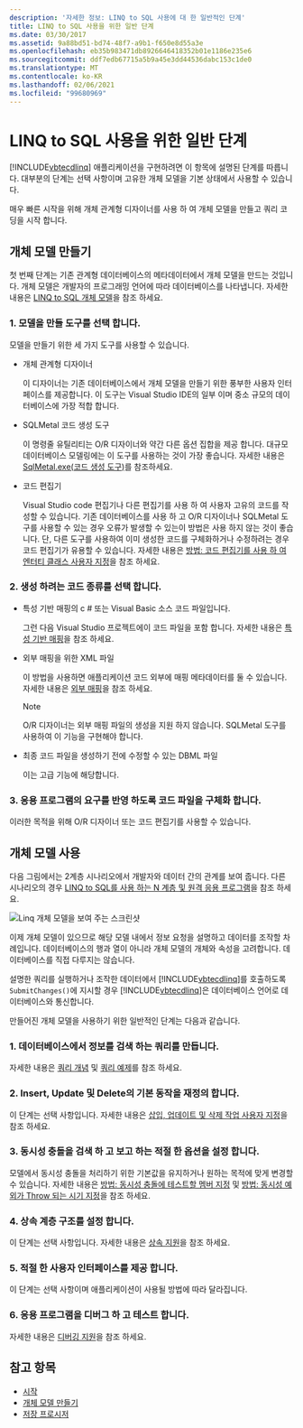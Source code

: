 ```yaml
---
description: '자세한 정보: LINQ to SQL 사용에 대 한 일반적인 단계'
title: LINQ to SQL 사용을 위한 일반 단계
ms.date: 03/30/2017
ms.assetid: 9a88bd51-bd74-48f7-a9b1-f650e8d55a3e
ms.openlocfilehash: eb35b983471db8926646418352b01e1186e235e6
ms.sourcegitcommit: ddf7edb67715a5b9a45e3dd44536dabc153c1de0
ms.translationtype: MT
ms.contentlocale: ko-KR
ms.lasthandoff: 02/06/2021
ms.locfileid: "99680969"
---
```

# <a name="typical-steps-for-using-linq-to-sql"></a>LINQ to SQL 사용을 위한 일반 단계

[!INCLUDE[vbtecdlinq](../../../../../../includes/vbtecdlinq-md.md)] 애플리케이션을 구현하려면 이 항목에 설명된 단계를 따릅니다. 대부분의 단계는 선택 사항이며 고유한 개체 모델을 기본 상태에서 사용할 수 있습니다.  
  
 매우 빠른 시작을 위해 개체 관계형 디자이너를 사용 하 여 개체 모델을 만들고 쿼리 코딩을 시작 합니다.  
  
## <a name="creating-the-object-model"></a>개체 모델 만들기  

 첫 번째 단계는 기존 관계형 데이터베이스의 메타데이터에서 개체 모델을 만드는 것입니다. 개체 모델은 개발자의 프로그래밍 언어에 따라 데이터베이스를 나타냅니다. 자세한 내용은 [LINQ to SQL 개체 모델](the-linq-to-sql-object-model.md)을 참조 하세요.  
  
### <a name="1-select-a-tool-to-create-the-model"></a>1. 모델을 만들 도구를 선택 합니다.  

 모델을 만들기 위한 세 가지 도구를 사용할 수 있습니다.  
  
- 개체 관계형 디자이너  
  
     이 디자이너는 기존 데이터베이스에서 개체 모델을 만들기 위한 풍부한 사용자 인터페이스를 제공합니다. 이 도구는 Visual Studio IDE의 일부 이며 중소 규모의 데이터베이스에 가장 적합 합니다.  
  
- SQLMetal 코드 생성 도구  
  
     이 명령줄 유틸리티는 O/R 디자이너와 약간 다른 옵션 집합을 제공 합니다. 대규모 데이터베이스 모델링에는 이 도구를 사용하는 것이 가장 좋습니다. 자세한 내용은 [SqlMetal.exe(코드 생성 도구)](../../../../tools/sqlmetal-exe-code-generation-tool.md)를 참조하세요.  
  
- 코드 편집기  
  
     Visual Studio code 편집기나 다른 편집기를 사용 하 여 사용자 고유의 코드를 작성할 수 있습니다. 기존 데이터베이스를 사용 하 고 O/R 디자이너나 SQLMetal 도구를 사용할 수 있는 경우 오류가 발생할 수 있는이 방법은 사용 하지 않는 것이 좋습니다. 단, 다른 도구를 사용하여 이미 생성한 코드를 구체화하거나 수정하려는 경우 코드 편집기가 유용할 수 있습니다. 자세한 내용은 [방법: 코드 편집기를 사용 하 여 엔터티 클래스 사용자 지정](how-to-customize-entity-classes-by-using-the-code-editor.md)을 참조 하세요.  
  
### <a name="2-select-the-kind-of-code-you-want-to-generate"></a>2. 생성 하려는 코드 종류를 선택 합니다.  
  
- 특성 기반 매핑의 c # 또는 Visual Basic 소스 코드 파일입니다.  
  
     그런 다음 Visual Studio 프로젝트에이 코드 파일을 포함 합니다. 자세한 내용은 [특성 기반 매핑](attribute-based-mapping.md)을 참조 하세요.  
  
- 외부 매핑을 위한 XML 파일  
  
     이 방법을 사용하면 애플리케이션 코드 외부에 매핑 메타데이터를 둘 수 있습니다. 자세한 내용은 [외부 매핑](external-mapping.md)을 참조 하세요.  
  
    > [!NOTE]
    > O/R 디자이너는 외부 매핑 파일의 생성을 지원 하지 않습니다. SQLMetal 도구를 사용하여 이 기능을 구현해야 합니다.  
  
- 최종 코드 파일을 생성하기 전에 수정할 수 있는 DBML 파일  
  
     이는 고급 기능에 해당합니다.  
  
### <a name="3-refine-the-code-file-to-reflect-the-needs-of-your-application"></a>3. 응용 프로그램의 요구를 반영 하도록 코드 파일을 구체화 합니다.  

 이러한 목적을 위해 O/R 디자이너 또는 코드 편집기를 사용할 수 있습니다.  
  
## <a name="using-the-object-model"></a>개체 모델 사용  

 다음 그림에서는 2계층 시나리오에서 개발자와 데이터 간의 관계를 보여 줍니다. 다른 시나리오의 경우 [LINQ to SQL를 사용 하는 N 계층 및 원격 응용 프로그램](n-tier-and-remote-applications-with-linq-to-sql.md)을 참조 하세요.  
  
 ![Linq 개체 모델을 보여 주는 스크린샷](./media/the-linq-to-sql-object-model/linq-object-model-two-tier.png)  
  
 이제 개체 모델이 있으므로 해당 모델 내에서 정보 요청을 설명하고 데이터를 조작할 차례입니다. 데이터베이스의 행과 열이 아니라 개체 모델의 개체와 속성을 고려합니다. 데이터베이스를 직접 다루지는 않습니다.  
  
 설명한 쿼리를 실행하거나 조작한 데이터에서 [!INCLUDE[vbtecdlinq](../../../../../../includes/vbtecdlinq-md.md)]를 호출하도록 `SubmitChanges()`에 지시할 경우 [!INCLUDE[vbtecdlinq](../../../../../../includes/vbtecdlinq-md.md)]은 데이터베이스 언어로 데이터베이스와 통신합니다.  
  
 만들어진 개체 모델을 사용하기 위한 일반적인 단계는 다음과 같습니다.  
  
### <a name="1-create-queries-to-retrieve-information-from-the-database"></a>1. 데이터베이스에서 정보를 검색 하는 쿼리를 만듭니다.  

 자세한 내용은 [쿼리 개념](query-concepts.md) 및 [쿼리 예제](query-examples.md)를 참조 하세요.  
  
### <a name="2-override-default-behaviors-for-insert-update-and-delete"></a>2. Insert, Update 및 Delete의 기본 동작을 재정의 합니다.  

 이 단계는 선택 사항입니다. 자세한 내용은 [삽입, 업데이트 및 삭제 작업 사용자 지정](customizing-insert-update-and-delete-operations.md)을 참조 하세요.  
  
### <a name="3-set-appropriate-options-to-detect-and-report-concurrency-conflicts"></a>3. 동시성 충돌을 검색 하 고 보고 하는 적절 한 옵션을 설정 합니다.  

 모델에서 동시성 충돌을 처리하기 위한 기본값을 유지하거나 원하는 목적에 맞게 변경할 수 있습니다. 자세한 내용은 [방법: 동시성 충돌에 테스트할 멤버 지정](how-to-specify-which-members-are-tested-for-concurrency-conflicts.md) 및 [방법: 동시성 예외가 Throw 되는 시기 지정](how-to-specify-when-concurrency-exceptions-are-thrown.md)을 참조 하세요.  
  
### <a name="4-establish-an-inheritance-hierarchy"></a>4. 상속 계층 구조를 설정 합니다.  

 이 단계는 선택 사항입니다. 자세한 내용은 [상속 지원](inheritance-support.md)을 참조 하세요.  
  
### <a name="5-provide-an-appropriate-user-interface"></a>5. 적절 한 사용자 인터페이스를 제공 합니다.  

 이 단계는 선택 사항이며 애플리케이션이 사용될 방법에 따라 달라집니다.  
  
### <a name="6-debug-and-test-your-application"></a>6. 응용 프로그램을 디버그 하 고 테스트 합니다.  

 자세한 내용은 [디버깅 지원](debugging-support.md)을 참조 하세요.  
  
## <a name="see-also"></a>참고 항목

- [시작](getting-started.md)
- [개체 모델 만들기](creating-the-object-model.md)
- [저장 프로시저](stored-procedures.md)

